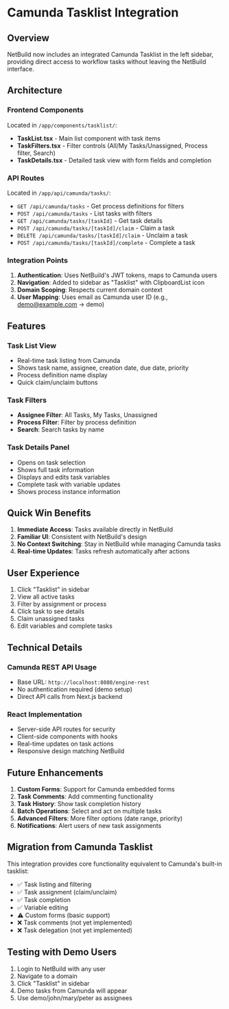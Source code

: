 # Camunda Tasklist Integration

## Overview

NetBuild now includes an integrated Camunda Tasklist in the left sidebar, providing direct access to workflow tasks without leaving the NetBuild interface.

## Architecture

### Frontend Components

Located in `/app/components/tasklist/`:
- **TaskList.tsx** - Main list component with task items
- **TaskFilters.tsx** - Filter controls (All/My Tasks/Unassigned, Process filter, Search)
- **TaskDetails.tsx** - Detailed task view with form fields and completion

### API Routes

Located in `/app/api/camunda/tasks/`:
- `GET /api/camunda/tasks` - Get process definitions for filters
- `POST /api/camunda/tasks` - List tasks with filters
- `GET /api/camunda/tasks/[taskId]` - Get task details
- `POST /api/camunda/tasks/[taskId]/claim` - Claim a task
- `DELETE /api/camunda/tasks/[taskId]/claim` - Unclaim a task
- `POST /api/camunda/tasks/[taskId]/complete` - Complete a task

### Integration Points

1. **Authentication**: Uses NetBuild's JWT tokens, maps to Camunda users
2. **Navigation**: Added to sidebar as "Tasklist" with ClipboardList icon
3. **Domain Scoping**: Respects current domain context
4. **User Mapping**: Uses email as Camunda user ID (e.g., demo@example.com → demo)

## Features

### Task List View
- Real-time task listing from Camunda
- Shows task name, assignee, creation date, due date, priority
- Process definition name display
- Quick claim/unclaim buttons

### Task Filters
- **Assignee Filter**: All Tasks, My Tasks, Unassigned
- **Process Filter**: Filter by process definition
- **Search**: Search tasks by name

### Task Details Panel
- Opens on task selection
- Shows full task information
- Displays and edits task variables
- Complete task with variable updates
- Shows process instance information

## Quick Win Benefits

1. **Immediate Access**: Tasks available directly in NetBuild
2. **Familiar UI**: Consistent with NetBuild's design
3. **No Context Switching**: Stay in NetBuild while managing Camunda tasks
4. **Real-time Updates**: Tasks refresh automatically after actions

## User Experience

1. Click "Tasklist" in sidebar
2. View all active tasks
3. Filter by assignment or process
4. Click task to see details
5. Claim unassigned tasks
6. Edit variables and complete tasks

## Technical Details

### Camunda REST API Usage
- Base URL: `http://localhost:8080/engine-rest`
- No authentication required (demo setup)
- Direct API calls from Next.js backend

### React Implementation
- Server-side API routes for security
- Client-side components with hooks
- Real-time updates on task actions
- Responsive design matching NetBuild

## Future Enhancements

1. **Custom Forms**: Support for Camunda embedded forms
2. **Task Comments**: Add commenting functionality
3. **Task History**: Show task completion history
4. **Batch Operations**: Select and act on multiple tasks
5. **Advanced Filters**: More filter options (date range, priority)
6. **Notifications**: Alert users of new task assignments

## Migration from Camunda Tasklist

This integration provides core functionality equivalent to Camunda's built-in tasklist:
- ✅ Task listing and filtering
- ✅ Task assignment (claim/unclaim)
- ✅ Task completion
- ✅ Variable editing
- ⚠️ Custom forms (basic support)
- ❌ Task comments (not yet implemented)
- ❌ Task delegation (not yet implemented)

## Testing with Demo Users

1. Login to NetBuild with any user
2. Navigate to a domain
3. Click "Tasklist" in sidebar
4. Demo tasks from Camunda will appear
5. Use demo/john/mary/peter as assignees